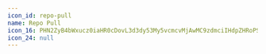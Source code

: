 ```yaml
---
icon_id: repo-pull
name: Repo Pull
icon_16: PHN2ZyB4bWxucz0iaHR0cDovL3d3dy53My5vcmcvMjAwMC9zdmciIHdpZHRoPSIxNiIgaGVpZ2h0PSIxNiIgdmlld0JveD0iMCAwIDE2IDE2Ij48cGF0aCBmaWxsLXJ1bGU9ImV2ZW5vZGQiIGQ9Ik0xMyA4VjZIN1Y0aDZWMmwzIDMtMyAzek00IDJIM3YxaDFWMnptNyA1aDF2NmMwIC41NS0uNDUgMS0xIDFINnYybC0xLjUtMS41TDMgMTZ2LTJIMWMtLjU1IDAtMS0uNDUtMS0xVjFjMC0uNTUuNDUtMSAxLTFoMTBjLjU1IDAgMSAuNDUgMSAxdjJoLTFWMUgydjloOVY3em0wIDRIMXYyaDJ2LTFoM3YxaDV2LTJ6TTQgNkgzdjFoMVY2em0wLTJIM3YxaDFWNHpNMyA5aDFWOEgzdjF6Ii8+PC9zdmc+
icon_24: null
---
```

